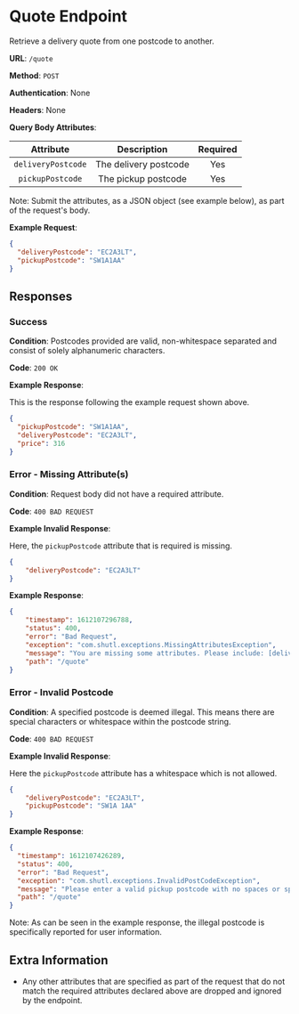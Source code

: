 # Quote Endpoint

Retrieve a delivery quote from one postcode to another.

**URL**: `/quote`

**Method**: `POST`

**Authentication**: None

**Headers**: None

**Query Body Attributes**:

|Attribute         |Description          |Required|
|:----------------:|:-------------------:|:------:|
|`deliveryPostcode`|The delivery postcode|Yes     |
|`pickupPostcode`  |The pickup postcode |Yes      |

Note: Submit the attributes, as a JSON object (see example below), as part of the request's body.

**Example Request**:

```json
{
  "deliveryPostcode": "EC2A3LT",
  "pickupPostcode": "SW1A1AA"
}
```

## Responses

### Success

**Condition**: Postcodes provided are valid, non-whitespace separated and consist of solely alphanumeric characters.

**Code**: `200 OK`

**Example Response**:

This is the response following the example request shown above.

```json
{
  "pickupPostcode": "SW1A1AA",
  "deliveryPostcode": "EC2A3LT",
  "price": 316
}
```

### Error - Missing Attribute(s)

**Condition**: Request body did not have a required attribute.

**Code**: `400 BAD REQUEST`

**Example Invalid Response**:

Here, the `pickupPostcode` attribute that is required is missing.

```json
{
    "deliveryPostcode": "EC2A3LT"
}
```

**Example Response**:

```json
{
    "timestamp": 1612107296788,
    "status": 400,
    "error": "Bad Request",
    "exception": "com.shutl.exceptions.MissingAttributesException",
    "message": "You are missing some attributes. Please include: [deliveryPostcode, pickupPostcode]",
    "path": "/quote"
}
```

### Error - Invalid Postcode

**Condition**: A specified postcode is deemed illegal. This means there are special characters or whitespace within the
postcode string.

**Code**: `400 BAD REQUEST`

**Example Invalid Response**:

Here the `pickupPostcode` attribute has a whitespace which is not allowed.

```json
{
    "deliveryPostcode": "EC2A3LT",
    "pickupPostcode": "SW1A 1AA"
}
```

**Example Response**:

```json
{
  "timestamp": 1612107426289,
  "status": 400,
  "error": "Bad Request",
  "exception": "com.shutl.exceptions.InvalidPostCodeException",
  "message": "Please enter a valid pickup postcode with no spaces or special characters. You have entered: SW1A 1AA. A valid example is EC2A3LT.",
  "path": "/quote"
}
```

Note: As can be seen in the example response, the illegal postcode is specifically reported for user information.

## Extra Information

- Any other attributes that are specified as part of the request that do not match the required attributes declared
  above are dropped and ignored by the endpoint.